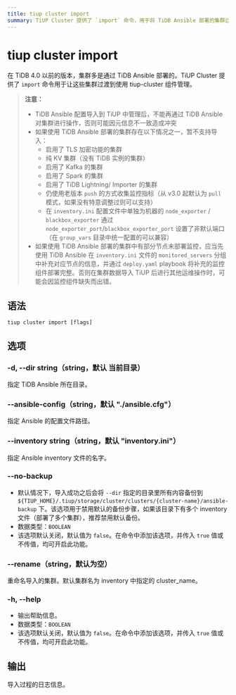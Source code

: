 ```yaml
---
title: tiup cluster import
summary: TiUP Cluster 提供了 `import` 命令，用于将 TiDB Ansible 部署的集群过渡到使用 tiup-cluster 组件管理。导入过程的日志信息将会输出。暂不支持导入启用了 TLS 加密功能、纯 KV 集群、启用了 Kafka 的集群、启用了 Spark 的集群、启用了 TiDB Lightning/Importer 的集群、仍使用老版本 `push` 的方式收集监控指标、单独为机器的 `node_exporter` / `blackbox_exporter` 设置了非默认端口的集群。如果集群中有部分节点未部署监控，应当先补充对应节点的信息，并将补充的监控组件部署完整。
---
```


# tiup cluster import

在 TiDB 4.0 以前的版本，集群多是通过 TiDB Ansible 部署的。TiUP Cluster 提供了 `import` 命令用于让这些集群过渡到使用 tiup-cluster 组件管理。

> **注意：**
>
> + TiDB Ansible 配置导入到 TiUP 中管理后，不能再通过 TiDB Ansible 对集群进行操作，否则可能因元信息不一致造成冲突
> + 如果使用 TiDB Ansible 部署的集群存在以下情况之一，暂不支持导入：
>     + 启用了 TLS 加密功能的集群
>     + 纯 KV 集群（没有 TiDB 实例的集群）
>     + 启用了 Kafka 的集群
>     + 启用了 Spark 的集群
>     + 启用了 TiDB Lightning/ Importer 的集群
>     + 仍使用老版本 `push` 的方式收集监控指标（从 v3.0 起默认为 `pull` 模式，如果没有特意调整过则可以支持）
>     + 在 `inventory.ini` 配置文件中单独为机器的 `node_exporter` / `blackbox_exporter` 通过 `node_exporter_port`/`blackbox_exporter_port` 设置了非默认端口（在 `group_vars` 目录中统一配置的可以兼容）
> + 如果使用 TiDB Ansible 部署的集群中有部分节点未部署监控，应当先使用 TiDB Ansible 在 `inventory.ini` 文件的 `monitored_servers` 分组中补充对应节点的信息，并通过 `deploy.yaml` playbook 将补充的监控组件部署完整。否则在集群数据导入 TiUP 后进行其他运维操作时，可能会因监控组件缺失而出错。

## 语法

```shell
tiup cluster import [flags]
```

## 选项

### -d, --dir string（string，默认 当前目录）

指定 TiDB Ansible 所在目录。

### --ansible-config（string，默认 "./ansible.cfg"）

指定 Ansible 的配置文件路径。

### --inventory string（string，默认 "inventory.ini"）

指定 Ansible inventory 文件的名字。

### --no-backup

- 默认情况下，导入成功之后会将 `--dir` 指定的目录里所有内容备份到 `${TIUP_HOME}/.tiup/storage/cluster/clusters/{cluster-name}/ansible-backup` 下。该选项用于禁用默认的备份步骤，如果该目录下有多个 inventory 文件（部署了多个集群），推荐禁用默认备份。
- 数据类型：`BOOLEAN`
- 该选项默认关闭，默认值为 `false`。在命令中添加该选项，并传入 `true` 值或不传值，均可开启此功能。

### --rename（string，默认为空）

重命名导入的集群。默认集群名为 inventory 中指定的 cluster_name。

### -h, --help

- 输出帮助信息。
- 数据类型：`BOOLEAN`
- 该选项默认关闭，默认值为 `false`。在命令中添加该选项，并传入 `true` 值或不传值，均可开启此功能。

## 输出

导入过程的日志信息。

